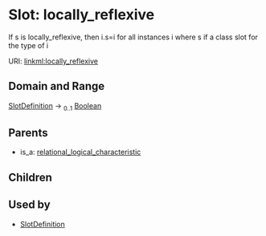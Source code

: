 
# Slot: locally_reflexive


If s is locally_reflexive, then i.s=i for all instances i where s if a class slot for the type of i

URI: [linkml:locally_reflexive](https://w3id.org/linkml/locally_reflexive)


## Domain and Range

[SlotDefinition](SlotDefinition.md) &#8594;  <sub>0..1</sub> [Boolean](Boolean.md)

## Parents

 *  is_a: [relational_logical_characteristic](relational_logical_characteristic.md)

## Children


## Used by

 * [SlotDefinition](SlotDefinition.md)
